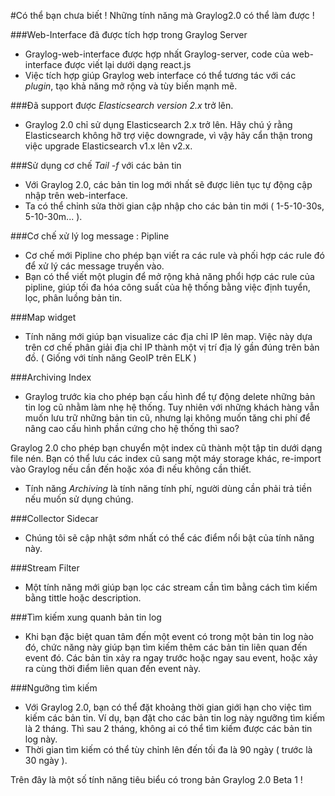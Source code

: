 
#Có thể bạn chưa biết ! Những tính năng mà Graylog2.0 có thể làm được !

###Web-Interface đã được tích hợp trong Graylog Server 
- Graylog-web-interface được hợp nhất Graylog-server, code của web-interface được viết lại dưới dạng react.js
- Việc tích hợp giúp Graylog web interface có thể tương tác với các *plugin*, tạo khả năng mở rộng và tùy biến mạnh mẽ.

###Đã support được *Elasticsearch version 2.x* trở lên.
- Graylog 2.0 chỉ sử dụng Elasticsearch 2.x trở lên. Hãy chú ý rằng Elasticsearch không hỡ trợ việc downgrade, vì vậy hãy cẩn thận trong việc upgrade Elasticsearch v1.x lên v2.x.
 
###Sử dụng cơ chế *Tail -f* với các bản tin
- Với Graylog 2.0, các bản tin log mới nhất sẽ được liên tục tự động cập nhập trên web-interface. 
- Ta có thể chỉnh sửa thời gian cập nhập cho các bản tin mới ( 1-5-10-30s, 5-10-30m... ).

###Cơ chế xử lý log message : Pipline
- Cơ chế mới Pipline cho phép bạn viết ra các rule và phối hợp các rule đó để xử lý các message truyền vào.
- Bạn có thể viết một plugin để mở rộng khả năng phổi hợp các rule của pipline, giúp tối đa hóa công suất của hệ thống bằng việc định tuyển, lọc, phân luồng bản tin.

###Map widget
- Tính năng mới giúp bạn visualize các địa chỉ IP lên map. Việc này dựa trên cơ chế phân giải địa chỉ IP thành một vị trí địa lý gần đúng trên bản đồ. ( Giống với tính năng GeoIP trên ELK )

###Archiving Index
- Graylog trước kia cho phép bạn cấu hình để tự động delete những bản tin log cũ nhằm làm nhẹ hệ thống. Tuy nhiên với những khách hàng vẫn muốn lưu trữ những bản tin cũ, nhưng lại không muốn tăng chi phí để nâng cao cấu hình phần cứng cho hệ thống thì sao?

Graylog 2.0 cho phép bạn chuyển một index cũ thành một tập tin dưới dạng file nén. Bạn có thể lưu các index cũ sang một máy storage khác, re-import vào Graylog nếu cần đến hoặc xóa đi nếu không cần thiết.
- Tính năng *Archiving* là tính năng tính phí, người dùng cần phải trả tiền nếu muốn sử dụng chúng.

###Collector Sidecar
- Chúng tôi sẽ cập nhật sớm nhất có thể các điểm nổi bật của tính năng này.

###Stream Filter
- Một tính năng mới giúp bạn lọc các stream cần tìm bằng cách tìm kiếm bằng tittle hoặc description.

###Tìm kiếm xung quanh bản tin log
- Khi bạn đặc biệt quan tâm đến một event có trong một bản tin log nào đó, chức năng này giúp bạn tìm kiếm thêm các bản tin liên quan đến event đó. Các bản tin xảy ra ngay trước hoặc ngay sau event, hoặc xảy ra cùng thời điểm liên quan đến event này.

###Ngưỡng tìm kiếm
- Với Graylog 2.0, bạn có thể đặt khoảng thời gian giới hạn cho việc tìm kiếm các bản tin. Ví dụ, bạn đặt cho các bản tin log này ngưỡng tìm kiếm là 2 tháng. Thì sau 2 tháng, không ai có thể tìm kiếm được các bản tin log này.
- Thời gian tìm kiếm có thể tùy chỉnh lên đến tối đa là 90 ngày ( trước là 30 ngày ).

Trên đây là một số tính năng tiêu biểu có trong bản Graylog 2.0 Beta 1 !

